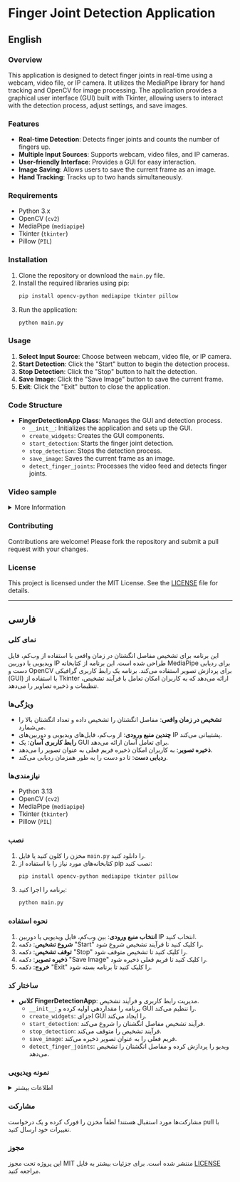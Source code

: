 # Finger Joint Detection Application

## English

### Overview
This application is designed to detect finger joints in real-time using a webcam, video file, or IP camera. It utilizes the MediaPipe library for hand tracking and OpenCV for image processing. The application provides a graphical user interface (GUI) built with Tkinter, allowing users to interact with the detection process, adjust settings, and save images.

### Features
- **Real-time Detection**: Detects finger joints and counts the number of fingers up.
- **Multiple Input Sources**: Supports webcam, video files, and IP cameras.
- **User-friendly Interface**: Provides a GUI for easy interaction.
- **Image Saving**: Allows users to save the current frame as an image.
- **Hand Tracking**: Tracks up to two hands simultaneously.

### Requirements
- Python 3.x
- OpenCV (`cv2`)
- MediaPipe (`mediapipe`)
- Tkinter (`tkinter`)
- Pillow (`PIL`)

### Installation
1. Clone the repository or download the `main.py` file.
2. Install the required libraries using pip:
   ```bash
   pip install opencv-python mediapipe tkinter pillow
   ```
3. Run the application:
   ```bash
   python main.py
   ```

### Usage
1. **Select Input Source**: Choose between webcam, video file, or IP camera.
2. **Start Detection**: Click the "Start" button to begin the detection process.
3. **Stop Detection**: Click the "Stop" button to halt the detection.
4. **Save Image**: Click the "Save Image" button to save the current frame.
5. **Exit**: Click the "Exit" button to close the application.

### Code Structure
- **FingerDetectionApp Class**: Manages the GUI and detection process.
  - `__init__`: Initializes the application and sets up the GUI.
  - `create_widgets`: Creates the GUI components.
  - `start_detection`: Starts the finger joint detection.
  - `stop_detection`: Stops the detection process.
  - `save_image`: Saves the current frame as an image.
  - `detect_finger_joints`: Processes the video feed and detects finger joints.

### Video sample
<details>
   <summary>More Information</summary>
   <h3 align="center">Test 1</h3>
   <video width="1280" height="720" controls>
      <source src="DATA_FOR_TEST\Tested Hand sample video\1_output_video.mp4" type="video/mp4">
      Your browser does not support the video tag.
   </video>

   <hr>

   <h3 align="center">Test 2</h3>
   <video width="1280" height="720" controls>
      <source src="DATA_FOR_TEST\Tested Hand sample video\2_output_video.mp4" type="video/mp4">
      Your browser does not support the video tag.
   </video>

   <hr>

   <h3 align="center">Test 3</h3>
   <video width="1280" height="720" controls>
      <source src="DATA_FOR_TEST\Tested Hand sample video\3_output_video.mp4" type="video/mp4">
      Your browser does not support the video tag.
   </video>
</details>

### Contributing
Contributions are welcome! Please fork the repository and submit a pull request with your changes.

### License
This project is licensed under the MIT License. See the [LICENSE](LICENSE) file for details.

---
## فارسی

### نمای کلی
این برنامه برای تشخیص مفاصل انگشتان در زمان واقعی با استفاده از وب‌کم، فایل ویدیویی یا دوربین IP طراحی شده است. این برنامه از کتابخانه MediaPipe برای ردیابی دست و OpenCV برای پردازش تصویر استفاده می‌کند. برنامه یک رابط کاربری گرافیکی (GUI) با استفاده از Tkinter ارائه می‌دهد که به کاربران امکان تعامل با فرآیند تشخیص، تنظیمات و ذخیره تصاویر را می‌دهد.

### ویژگی‌ها
- **تشخیص در زمان واقعی**: مفاصل انگشتان را تشخیص داده و تعداد انگشتان بالا را می‌شمارد.
- **چندین منبع ورودی**: از وب‌کم، فایل‌های ویدیویی و دوربین‌های IP پشتیبانی می‌کند.
- **رابط کاربری آسان**: یک GUI برای تعامل آسان ارائه می‌دهد.
- **ذخیره تصویر**: به کاربران امکان ذخیره فریم فعلی به عنوان تصویر را می‌دهد.
- **ردیابی دست**: تا دو دست را به طور همزمان ردیابی می‌کند.

### نیازمندی‌ها
- Python 3.13
- OpenCV (`cv2`)
- MediaPipe (`mediapipe`)
- Tkinter (`tkinter`)
- Pillow (`PIL`)

### نصب
1. مخزن را کلون کنید یا فایل `main.py` را دانلود کنید.
2. کتابخانه‌های مورد نیاز را با استفاده از pip نصب کنید:
   ```bash
   pip install opencv-python mediapipe tkinter pillow
   ```
3. برنامه را اجرا کنید:
   ```bash
   python main.py
   ```

### نحوه استفاده
1. **انتخاب منبع ورودی**: بین وب‌کم، فایل ویدیویی یا دوربین IP انتخاب کنید.
2. **شروع تشخیص**: دکمه "Start" را کلیک کنید تا فرآیند تشخیص شروع شود.
3. **توقف تشخیص**: دکمه "Stop" را کلیک کنید تا تشخیص متوقف شود.
4. **ذخیره تصویر**: دکمه "Save Image" را کلیک کنید تا فریم فعلی ذخیره شود.
5. **خروج**: دکمه "Exit" را کلیک کنید تا برنامه بسته شود.

### ساختار کد
- **کلاس FingerDetectionApp**: مدیریت رابط کاربری و فرآیند تشخیص.
  - `__init__`: برنامه را مقداردهی اولیه کرده و GUI را تنظیم می‌کند.
  - `create_widgets`: اجزای GUI را ایجاد می‌کند.
  - `start_detection`: فرآیند تشخیص مفاصل انگشتان را شروع می‌کند.
  - `stop_detection`: فرآیند تشخیص را متوقف می‌کند.
  - `save_image`: فریم فعلی را به عنوان تصویر ذخیره می‌کند.
  - `detect_finger_joints`: ویدیو را پردازش کرده و مفاصل انگشتان را تشخیص می‌دهد.

### نمونه ویدیویی
<details>
   <summary>اطلاعات بیشتر</summary>
   <h3 align="center">تست 1</h3>
   <video width="1280" height="720" controls>
      <source src="DATA_FOR_TEST\Tested Hand sample video\1_output_video.mp4" type="video/mp4">
      Your browser does not support the video tag.
   </video>

   <hr>

   <h3 align="center">تست 2</h3>
   <video width="1280" height="720" controls>
      <source src="DATA_FOR_TEST\Tested Hand sample video\2_output_video.mp4" type="video/mp4">
      Your browser does not support the video tag.
   </video>

   <hr>

   <h3 align="center">تست 3</h3>
   <video width="1280" height="720" controls>
      <source src="DATA_FOR_TEST\Tested Hand sample video\3_output_video.mp4" type="video/mp4">
      Your browser does not support the video tag.
   </video>
</details>

### مشارکت
مشارکت‌ها مورد استقبال هستند! لطفاً مخزن را فورک کرده و یک درخواست pull با تغییرات خود ارسال کنید.

### مجوز
این پروژه تحت مجوز MIT منتشر شده است. برای جزئیات بیشتر به فایل [LICENSE](LICENSE) مراجعه کنید.